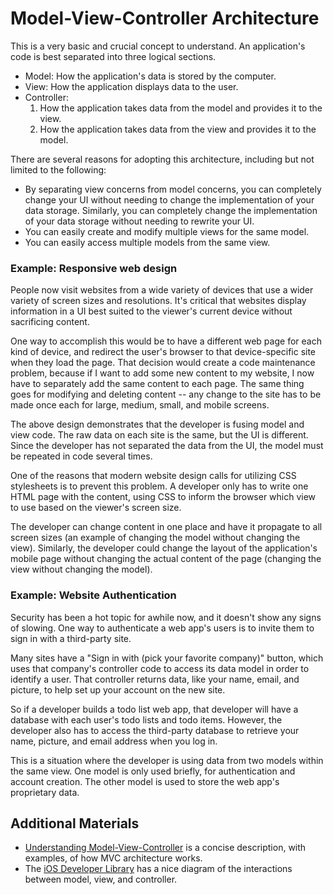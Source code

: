 # Model-View-Controller Architecture

This is a very basic and crucial concept to understand. An application's code is best separated into three logical
sections.

- Model: How the application's data is stored by the computer.
- View: How the application displays data to the user.
- Controller:
    1. How the application takes data from the model and provides it to the view.
    2. How the application takes data from the view and provides it to the model.

There are several reasons for adopting this architecture, including but not limited to the following:

- By separating view concerns from model concerns, you can completely change your UI without needing to change the
implementation of your data storage. Similarly, you can completely change the implementation of your data storage
without needing to rewrite your UI.
- You can easily create and modify multiple views for the same model.
- You can easily access multiple models from the same view.

### Example: Responsive web design

People now visit websites from a wide variety of devices that use a wider variety of screen sizes and resolutions. It's
critical that websites display information in a UI best suited to the viewer's current device without sacrificing
content.

One way to accomplish this would be to have a different web page for each kind of device, and redirect the user's
browser to that device-specific site when they load the page. That decision would create a code maintenance problem,
because if I want to add some new content to my website, I now have to separately add the same content to each page.
The same thing goes for modifying and deleting content -- any change to the site has to be made once each for large,
medium, small, and mobile screens.

The above design demonstrates that the developer is fusing model and view code. The raw data on each site
is the same, but the UI is different. Since the developer has not separated the data from the UI, the model
must be repeated in code several times.

One of the reasons that modern website design calls for utilizing CSS stylesheets is to prevent this problem. A
developer only has to write one HTML page with the content, using CSS to inform the browser which view to use based on
the viewer's screen size.

The developer can change content in one place and have it propagate to all screen sizes (an example of changing the
model without changing the view). Similarly, the developer could change the layout of the application's mobile page
 without changing the actual content of the page (changing the view without changing the model).

### Example: Website Authentication

Security has been a hot topic for awhile now, and it doesn't show any signs of slowing. One way to authenticate a
web app's users is to invite them to sign in with a third-party site.

Many sites have a "Sign in with (pick your favorite company)" button, which uses that company's controller code to
access its data model in order to identify a user. That controller returns data, like your name, email, and picture, to
help set up your account on the new site.

So if a developer builds a todo list web app, that developer will have a database with each user's todo lists and todo
 items. However, the developer also has to access the third-party database to retrieve your name, picture, and email
 address when you log in.

This is a situation where the developer is using data from two models within the same view. One model is only used
briefly, for authentication and account creation. The other model is used to store the web app's proprietary data.

## Additional Materials

- [Understanding Model-View-Controller](http://blog.codinghorror.com/understanding-model-view-controller/) is a concise
description, with examples, of how MVC architecture works.
- The [iOS Developer Library](https://developer.apple.com/library/ios/documentation/General/Conceptual/DevPedia-CocoaCore/MVC.html)
has a nice diagram of the interactions between model, view, and controller.